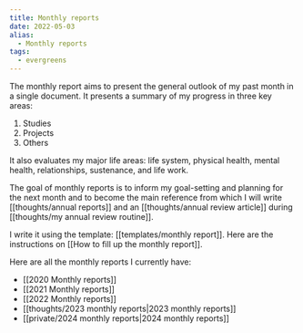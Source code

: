 ```yaml
---
title: Monthly reports
date: 2022-05-03
alias:
  - Monthly reports
tags:
  - evergreens
---
```

The monthly report aims to present the general outlook of my past month in a single document. It presents a summary of my progress in three key areas:
1. Studies
2. Projects
3. Others

It also evaluates my major life areas: life system, physical health, mental health, relationships, sustenance, and life work.

The goal of monthly reports is to inform my goal-setting and planning for the next month and to become the main reference from which I will write [[thoughts/annual reports]] and an [[thoughts/annual review article]] during [[thoughts/my annual review routine]].

I write it using the template: [[templates/monthly report]]. Here are the instructions on [[How to fill up the monthly report]].

Here are all the monthly reports I currently have:

- [[2020 Monthly reports]]
- [[2021 Monthly reports]]
- [[2022 Monthly reports]]
- [[thoughts/2023 monthly reports|2023 monthly reports]]
- [[private/2024 monthly reports|2024 monthly reports]]